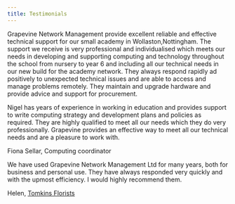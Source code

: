 ```yaml
---
title: Testimonials
---
```


<!--TESTIMONIAL 1-->
<div class="g-feedback-item">
<div class="g-feedback-text">
<p>Grapevine Network Management provide excellent reliable and effective technical support for our small academy in Wollaston,Nottingham. The support we receive is very professional and individualised which meets our needs in developing and supporting computing and technology throughout the school from nursery to year 6 and including all our technical needs in our new build for the academy network.  They always respond rapidly ad positively  to unexpected technical issues and are able to access and manage problems remotely. They maintain and upgrade hardware and provide advice and support for procurement.</p>
<p>Nigel has years of experience in working in education and provides support to write computing strategy and development plans and policies as required. They are highly qualified to meet all our needs which they do very professionally. Grapevine provides an effective way to meet all our technical needs and are a pleasure to work with.</p>
</div>
<!--<span class="g-user-image"> <img alt="" src="/grapevine-v3/user/pages/05.testimonials/testimonial-1.jpg" width="80" height="80"> </span>-->
<div class="g-user-details">
<div class="g-user-name">Fiona Sellar, Computing coordinator</div>
<div class="g-user-company"></div></div></div>
<!--END TESTIMONIAL 1-->


<!--TESTIMONIAL 2-->
<div class="g-feedback-item">
<div class="g-feedback-text">
<p>We have used Grapevine Network Management Ltd for many years,  both for business and personal use. They have always responded very quickly and with the upmost efficiency. I would highly recommend them.</p>
</div>
<!--<span class="g-user-image"> <img alt="" src="/grapevine-v3/user/pages/05.testimonials/testimonial-2.jpg" width="80" height="80"> </span>-->
<div class="g-user-details">
<div class="g-user-name">Helen, <a target="_blank" href="http://www.tomkinsflorists.net/">Tomkins Florists</a></div>
<div class="g-user-company"></div></div></div>
<!--END TESTIMONIAL 2-->
